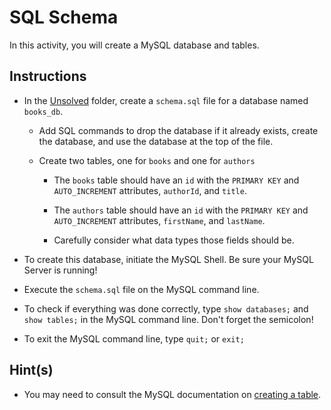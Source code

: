 # SQL Schema

In this activity, you will create a MySQL database and tables.

## Instructions

* In the [Unsolved](Unsolved/) folder, create a `schema.sql` file for a database named `books_db`.

	* Add SQL commands to drop the database if it already exists, create the database, and use the database at the top of the file.

	* Create two tables, one for `books` and one for `authors`

		* The `books` table should have an `id` with the `PRIMARY KEY` and `AUTO_INCREMENT` attributes, `authorId`, and `title`.

		* The `authors` table should have an `id` with the `PRIMARY KEY` and `AUTO_INCREMENT` attributes, `firstName`, and `lastName`.

		* Carefully consider what data types those fields should be.

* To create this database, initiate the MySQL Shell. Be sure your MySQL Server is running!

* Execute the `schema.sql` file on the MySQL command line.

* To check if everything was done correctly, type `show databases;` and `show tables;` in the MySQL command line. Don't forget the semicolon!

* To exit the MySQL command line, type `quit;` or `exit;`

## Hint(s)

* You may need to consult the MySQL documentation on [creating a table](https://dev.mysql.com/doc/refman/8.0/en/creating-tables.html).